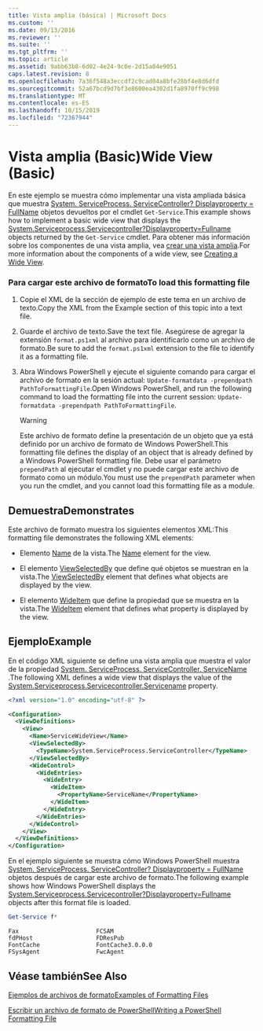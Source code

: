 ```yaml
---
title: Vista amplia (básica) | Microsoft Docs
ms.custom: ''
ms.date: 09/13/2016
ms.reviewer: ''
ms.suite: ''
ms.tgt_pltfrm: ''
ms.topic: article
ms.assetid: 9abb63b8-6d02-4e24-9c0e-2d15a04e9051
caps.latest.revision: 8
ms.openlocfilehash: 7a36f548a3eccdf2c9cad04a8bfe28bf4e8d6dfd
ms.sourcegitcommit: 52a67bcd9d7bf3e8600ea4302d1fa8970ff9c998
ms.translationtype: MT
ms.contentlocale: es-ES
ms.lasthandoff: 10/15/2019
ms.locfileid: "72367944"
---
```

# <a name="wide-view-basic"></a><span data-ttu-id="89628-102">Vista amplia (Basic)</span><span class="sxs-lookup"><span data-stu-id="89628-102">Wide View (Basic)</span></span>

<span data-ttu-id="89628-103">En este ejemplo se muestra cómo implementar una vista ampliada básica que muestra [System. ServiceProcess. ServiceController? Displayproperty = FullName](/dotnet/api/System.ServiceProcess.ServiceController) objetos devueltos por el cmdlet `Get-Service`.</span><span class="sxs-lookup"><span data-stu-id="89628-103">This example shows how to implement a basic wide view that displays the [System.Serviceprocess.Servicecontroller?Displayproperty=Fullname](/dotnet/api/System.ServiceProcess.ServiceController) objects returned by the `Get-Service` cmdlet.</span></span> <span data-ttu-id="89628-104">Para obtener más información sobre los componentes de una vista amplia, vea [crear una vista amplia](./creating-a-wide-view.md).</span><span class="sxs-lookup"><span data-stu-id="89628-104">For more information about the components of a wide view, see [Creating a Wide View](./creating-a-wide-view.md).</span></span>

### <a name="to-load-this-formatting-file"></a><span data-ttu-id="89628-105">Para cargar este archivo de formato</span><span class="sxs-lookup"><span data-stu-id="89628-105">To load this formatting file</span></span>

1. <span data-ttu-id="89628-106">Copie el XML de la sección de ejemplo de este tema en un archivo de texto.</span><span class="sxs-lookup"><span data-stu-id="89628-106">Copy the XML from the Example section of this topic into a text file.</span></span>

2. <span data-ttu-id="89628-107">Guarde el archivo de texto.</span><span class="sxs-lookup"><span data-stu-id="89628-107">Save the text file.</span></span> <span data-ttu-id="89628-108">Asegúrese de agregar la extensión `format.ps1xml` al archivo para identificarlo como un archivo de formato.</span><span class="sxs-lookup"><span data-stu-id="89628-108">Be sure to add the `format.ps1xml` extension to the file to identify it as a formatting file.</span></span>

3. <span data-ttu-id="89628-109">Abra Windows PowerShell y ejecute el siguiente comando para cargar el archivo de formato en la sesión actual: `Update-formatdata -prependpath PathToFormattingFile`.</span><span class="sxs-lookup"><span data-stu-id="89628-109">Open Windows PowerShell, and run the following command to load the formatting file into the current session: `Update-formatdata -prependpath PathToFormattingFile`.</span></span>

   > [!WARNING]
   > <span data-ttu-id="89628-110">Este archivo de formato define la presentación de un objeto que ya está definido por un archivo de formato de Windows PowerShell.</span><span class="sxs-lookup"><span data-stu-id="89628-110">This formatting file defines the display of an object that is already defined by a Windows PowerShell formatting file.</span></span> <span data-ttu-id="89628-111">Debe usar el parámetro `prependPath` al ejecutar el cmdlet y no puede cargar este archivo de formato como un módulo.</span><span class="sxs-lookup"><span data-stu-id="89628-111">You must use the `prependPath` parameter when you run the cmdlet, and you cannot load this formatting file as a module.</span></span>

## <a name="demonstrates"></a><span data-ttu-id="89628-112">Demuestra</span><span class="sxs-lookup"><span data-stu-id="89628-112">Demonstrates</span></span>

<span data-ttu-id="89628-113">Este archivo de formato muestra los siguientes elementos XML:</span><span class="sxs-lookup"><span data-stu-id="89628-113">This formatting file demonstrates the following XML elements:</span></span>

- <span data-ttu-id="89628-114">Elemento [Name](./name-element-for-view-format.md) de la vista.</span><span class="sxs-lookup"><span data-stu-id="89628-114">The [Name](./name-element-for-view-format.md) element for the view.</span></span>

- <span data-ttu-id="89628-115">El elemento [ViewSelectedBy](./viewselectedby-element-format.md) que define qué objetos se muestran en la vista.</span><span class="sxs-lookup"><span data-stu-id="89628-115">The [ViewSelectedBy](./viewselectedby-element-format.md) element that defines what objects are displayed by the view.</span></span>

- <span data-ttu-id="89628-116">El elemento [WideItem](./wideitem-element-for-widecontrol-format.md) que define la propiedad que se muestra en la vista.</span><span class="sxs-lookup"><span data-stu-id="89628-116">The [WideItem](./wideitem-element-for-widecontrol-format.md) element that defines what property is displayed by the view.</span></span>

## <a name="example"></a><span data-ttu-id="89628-117">Ejemplo</span><span class="sxs-lookup"><span data-stu-id="89628-117">Example</span></span>

<span data-ttu-id="89628-118">En el código XML siguiente se define una vista amplia que muestra el valor de la propiedad [System. ServiceProcess. ServiceController. ServiceName](/dotnet/api/System.ServiceProcess.ServiceController.ServiceName) .</span><span class="sxs-lookup"><span data-stu-id="89628-118">The following XML defines a wide view that displays the value of the [System.Serviceprocess.Servicecontroller.Servicename](/dotnet/api/System.ServiceProcess.ServiceController.ServiceName) property.</span></span>

```xml
<?xml version="1.0" encoding="utf-8" ?>

<Configuration>
  <ViewDefinitions>
    <View>
      <Name>ServiceWideView</Name>
      <ViewSelectedBy>
        <TypeName>System.ServiceProcess.ServiceController</TypeName>
      </ViewSelectedBy>
      <WideControl>
        <WideEntries>
          <WideEntry>
            <WideItem>
              <PropertyName>ServiceName</PropertyName>
            </WideItem>
          </WideEntry>
        </WideEntries>
      </WideControl>
    </View>
  </ViewDefinitions>
</Configuration>
```

<span data-ttu-id="89628-119">En el ejemplo siguiente se muestra cómo Windows PowerShell muestra [System. ServiceProcess. ServiceController? Displayproperty = FullName](/dotnet/api/System.ServiceProcess.ServiceController) objetos después de cargar este archivo de formato.</span><span class="sxs-lookup"><span data-stu-id="89628-119">The following example shows how Windows PowerShell displays the [System.Serviceprocess.Servicecontroller?Displayproperty=Fullname](/dotnet/api/System.ServiceProcess.ServiceController) objects after this format file is loaded.</span></span>

```powershell
Get-Service f*
```

```output
Fax                      FCSAM
fdPHost                  FDResPub
FontCache                FontCache3.0.0.0
FSysAgent                FwcAgent
```

## <a name="see-also"></a><span data-ttu-id="89628-120">Véase también</span><span class="sxs-lookup"><span data-stu-id="89628-120">See Also</span></span>

[<span data-ttu-id="89628-121">Ejemplos de archivos de formato</span><span class="sxs-lookup"><span data-stu-id="89628-121">Examples of Formatting Files</span></span>](./examples-of-formatting-files.md)

[<span data-ttu-id="89628-122">Escribir un archivo de formato de PowerShell</span><span class="sxs-lookup"><span data-stu-id="89628-122">Writing a PowerShell Formatting File</span></span>](./writing-a-powershell-formatting-file.md)
